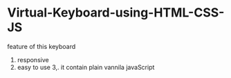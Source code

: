 # Virtual-Keyboard-using-HTML-CSS-JS

feature of this keyboard
1. responsive
2. easy to use
3,. it contain plain vannila javaScript

